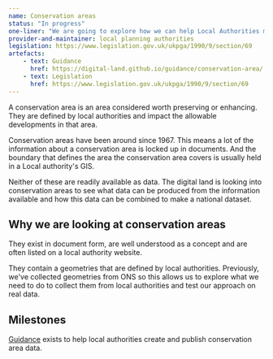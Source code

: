 ```yaml
---
name: Conservation areas
status: "In progress"
one-liner: "We are going to explore how we can help Local Authorities make Conservation area data available."
provider-and-maintainer: local planning authorities
legislation: https://www.legislation.gov.uk/ukpga/1990/9/section/69
artefacts:
    - text: Guidance
      href: https://digital-land.github.io/guidance/conservation-area/
    - text: Legislation
      href: https://www.legislation.gov.uk/ukpga/1990/9/section/69
---
```


A conservation area is an area considered worth preserving or enhancing. They are defined by local authorities and impact the allowable developments in that area.

Conservation areas have been around since 1967. This means a lot of the information about a conservation area is locked up in documents. And the boundary that defines the area the conservation area covers is usually held in a Local authority's GIS.

Neither of these are readily available as data. The digital land is looking into conservation areas to see what data can be produced from the information available and how this data can be combined to make a national dataset.

## Why we are looking at conservation areas

They exist in document form, are well understood as a concept and are often listed on a local authority website.

They contain a geometries that are defined by local authorities. Previously, we've collected geometries from ONS so this allows us to explore what we need to do to collect them from local authorities and test our approach on real data.

## Milestones

[Guidance](https://www.gov.uk/guidance/conserving-and-enhancing-the-historic-environment) exists to help local authorities create and publish conservation area data.

